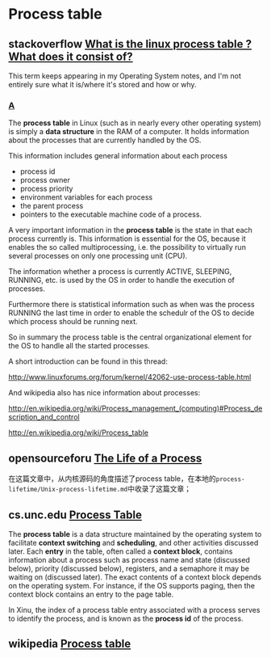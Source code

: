 # Process table



## stackoverflow [What is the linux process table ? What does it consist of?](https://stackoverflow.com/questions/4880555/what-is-the-linux-process-table-what-does-it-consist-of)

This term keeps appearing in my Operating System notes, and I'm not entirely sure what it is/where it's stored and how or why.



### [A](https://stackoverflow.com/a/4880715)

The **process table** in Linux (such as in nearly every other operating system) is simply a **data structure** in the RAM of a computer. It holds information about the processes that are currently handled by the OS.

This information includes general information about each process

- process id
- process owner
- process priority
- environment variables for each process
- the parent process
- pointers to the executable machine code of a process.

A very important information in the **process table** is the state in that each process currently is. This information is essential for the OS, because it enables the so called multiprocessing, i.e. the possibility to virtually run several processes on only one processing unit (CPU).

The information whether a process is currently ACTIVE, SLEEPING, RUNNING, etc. is used by the OS in order to handle the execution of processes.

Furthermore there is statistical information such as when was the process RUNNING the last time in order to enable the schedulr of the OS to decide which process should be running next.

So in summary the process table is the central organizational element for the OS to handle all the started processes.

A short introduction can be found in this thread:

<http://www.linuxforums.org/forum/kernel/42062-use-process-table.html>

And wikipedia also has nice information about processes:

<http://en.wikipedia.org/wiki/Process_management_(computing)#Process_description_and_control>

<http://en.wikipedia.org/wiki/Process_table>







## opensourceforu [The Life of a Process](https://opensourceforu.com/2016/03/the-life-of-a-process/)

在这篇文章中，从内核源码的角度描述了process table，在本地的`process-lifetime/Unix-process-lifetime.md`中收录了这篇文章；



## cs.unc.edu [Process Table](http://www.cs.unc.edu/~dewan/242/s07/notes/pm/node3.html)

The **process table** is a data structure maintained by the operating system to facilitate **context switching** and **scheduling**, and other activities discussed later. Each **entry** in the table, often called a **context block**, contains information about a process such as process name and state (discussed below), priority (discussed below), registers, and a semaphore it may be waiting on (discussed later). The exact contents of a context block depends on the operating system. For instance, if the OS supports paging, then the context block contains an entry to the page table.

In Xinu, the index of a process table entry associated with a process serves to identify the process, and is known as the **process id** of the process. 



## wikipedia [Process table](https://en.wikipedia.org/wiki/Process_table)